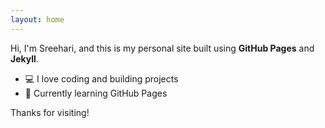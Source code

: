 ```yaml
---
layout: home
---
```

Hi, I'm Sreehari, and this is my personal site built using **GitHub Pages** and **Jekyll**.

- 💻 I love coding and building projects
- 🌱 Currently learning GitHub Pages

Thanks for visiting!
